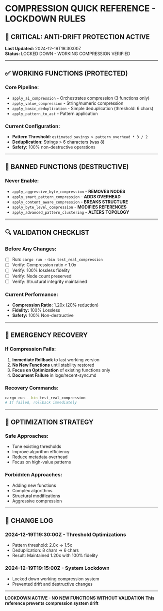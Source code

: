 # COMPRESSION QUICK REFERENCE - LOCKDOWN RULES

## 🚨 CRITICAL: ANTI-DRIFT PROTECTION ACTIVE

**Last Updated:** 2024-12-19T19:30:00Z  
**Status:** LOCKED DOWN - WORKING COMPRESSION VERIFIED  

---

## ✅ WORKING FUNCTIONS (PROTECTED)

### Core Pipeline:
- `apply_ai_compression` - Orchestrates compression (3 functions only)
- `apply_value_compression` - String/numeric compression
- `apply_basic_deduplication` - Simple deduplication (threshold: 6 chars)
- `apply_pattern_to_ast` - Pattern application

### Current Configuration:
- **Pattern Threshold:** `estimated_savings > pattern_overhead * 3 / 2`
- **Deduplication:** Strings > 6 characters (was 8)
- **Safety:** 100% non-destructive operations

---

## 🚫 BANNED FUNCTIONS (DESTRUCTIVE)

### Never Enable:
- `apply_aggressive_byte_compression` - **REMOVES NODES**
- `apply_smart_pattern_compression` - **ADDS OVERHEAD**
- `apply_content_aware_compression` - **BREAKS STRUCTURE**
- `apply_byte_level_compression` - **MODIFIES REFERENCES**
- `apply_advanced_pattern_clustering` - **ALTERS TOPOLOGY**

---

## 🔍 VALIDATION CHECKLIST

### Before Any Changes:
- [ ] Run: `cargo run --bin test_real_compression`
- [ ] Verify: Compression ratio ≥ 1.0x
- [ ] Verify: 100% lossless fidelity
- [ ] Verify: Node count preserved
- [ ] Verify: Structural integrity maintained

### Current Performance:
- **Compression Ratio:** 1.20x (20% reduction)
- **Fidelity:** 100% Lossless
- **Safety:** 100% Non-destructive

---

## 🚨 EMERGENCY RECOVERY

### If Compression Fails:
1. **Immediate Rollback** to last working version
2. **No New Functions** until stability restored
3. **Focus on Optimization** of existing functions only
4. **Document Failure** in logs/recent-sync.md

### Recovery Commands:
```bash
cargo run --bin test_real_compression
# If failed, rollback immediately
```

---

## 🔧 OPTIMIZATION STRATEGY

### Safe Approaches:
- Tune existing thresholds
- Improve algorithm efficiency
- Reduce metadata overhead
- Focus on high-value patterns

### Forbidden Approaches:
- Adding new functions
- Complex algorithms
- Structural modifications
- Aggressive compression

---

## 📝 CHANGE LOG

### 2024-12-19T19:30:00Z - Threshold Optimizations
- Pattern threshold: 2.0x → 1.5x
- Deduplication: 8 chars → 6 chars
- Result: Maintained 1.20x with 100% fidelity

### 2024-12-19T19:15:00Z - System Lockdown
- Locked down working compression system
- Prevented drift and destructive changes

---

**LOCKDOWN ACTIVE - NO NEW FUNCTIONS WITHOUT VALIDATION**
**This reference prevents compression system drift**
